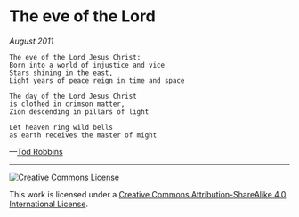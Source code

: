 # The eve of the Lord
_August 2011_
```
The eve of the Lord Jesus Christ:
Born into a world of injustice and vice
Stars shining in the east,
Light years of peace reign in time and space

The day of the Lord Jesus Christ
is clothed in crimson matter,
Zion descending in pillars of light

Let heaven ring wild bells
as earth receives the master of might
```
—[Tod Robbins](http://todrobbins.com)

---

<a rel="license" href="http://creativecommons.org/licenses/by-sa/4.0/">
<img alt="Creative Commons License" style="border-width:0" src="https://i.creativecommons.org/l/by-sa/4.0/88x31.png" /></a><br />

This work is licensed under a <a rel="license" href="http://creativecommons.org/licenses/by-sa/4.0/">Creative Commons Attribution-ShareAlike 4.0 International License</a>.